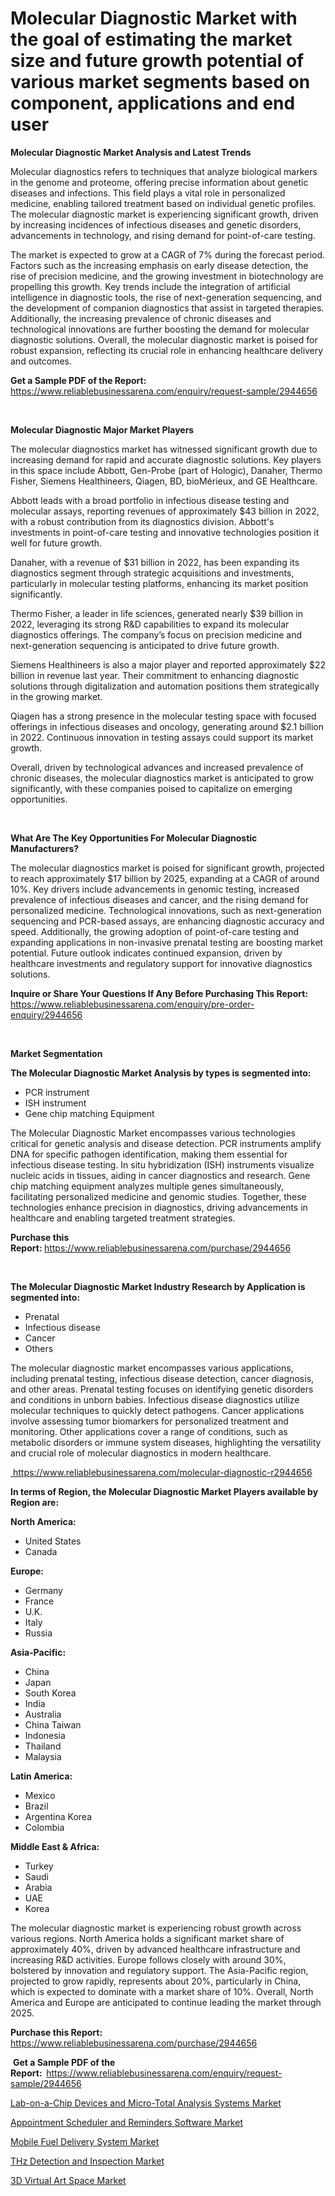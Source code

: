 <p><h1>Molecular Diagnostic Market with the goal of estimating the market size and future growth potential of various market segments based on component, applications and end user</h1></p><p><strong>Molecular Diagnostic Market Analysis and Latest Trends</strong></p>
<p><p>Molecular diagnostics refers to techniques that analyze biological markers in the genome and proteome, offering precise information about genetic diseases and infections. This field plays a vital role in personalized medicine, enabling tailored treatment based on individual genetic profiles. The molecular diagnostic market is experiencing significant growth, driven by increasing incidences of infectious diseases and genetic disorders, advancements in technology, and rising demand for point-of-care testing.</p><p>The market is expected to grow at a CAGR of 7% during the forecast period. Factors such as the increasing emphasis on early disease detection, the rise of precision medicine, and the growing investment in biotechnology are propelling this growth. Key trends include the integration of artificial intelligence in diagnostic tools, the rise of next-generation sequencing, and the development of companion diagnostics that assist in targeted therapies. Additionally, the increasing prevalence of chronic diseases and technological innovations are further boosting the demand for molecular diagnostic solutions. Overall, the molecular diagnostic market is poised for robust expansion, reflecting its crucial role in enhancing healthcare delivery and outcomes.</p></p>
<p><strong>Get a Sample PDF of the Report:&nbsp;</strong> <a href="https://www.reliablebusinessarena.com/enquiry/request-sample/2944656?utm_campaign=1902&utm_medium=2&utm_source=Github&utm_content=ia&utm_term=11032025&utm_id=molecular-diagnostic">https://www.reliablebusinessarena.com/enquiry/request-sample/2944656</a></p>
<p>&nbsp;</p>
<p><strong>Molecular Diagnostic Major Market Players</strong></p>
<p><p>The molecular diagnostics market has witnessed significant growth due to increasing demand for rapid and accurate diagnostic solutions. Key players in this space include Abbott, Gen-Probe (part of Hologic), Danaher, Thermo Fisher, Siemens Healthineers, Qiagen, BD, bioMérieux, and GE Healthcare.</p><p>Abbott leads with a broad portfolio in infectious disease testing and molecular assays, reporting revenues of approximately $43 billion in 2022, with a robust contribution from its diagnostics division. Abbott's investments in point-of-care testing and innovative technologies position it well for future growth.</p><p>Danaher, with a revenue of $31 billion in 2022, has been expanding its diagnostics segment through strategic acquisitions and investments, particularly in molecular testing platforms, enhancing its market position significantly. </p><p>Thermo Fisher, a leader in life sciences, generated nearly $39 billion in 2022, leveraging its strong R&D capabilities to expand its molecular diagnostics offerings. The company’s focus on precision medicine and next-generation sequencing is anticipated to drive future growth.</p><p>Siemens Healthineers is also a major player and reported approximately $22 billion in revenue last year. Their commitment to enhancing diagnostic solutions through digitalization and automation positions them strategically in the growing market.</p><p>Qiagen has a strong presence in the molecular testing space with focused offerings in infectious diseases and oncology, generating around $2.1 billion in 2022. Continuous innovation in testing assays could support its market growth.</p><p>Overall, driven by technological advances and increased prevalence of chronic diseases, the molecular diagnostics market is anticipated to grow significantly, with these companies poised to capitalize on emerging opportunities.</p></p>
<p>&nbsp;</p>
<p><strong>What Are The Key Opportunities For Molecular Diagnostic Manufacturers?</strong></p>
<p><p>The molecular diagnostics market is poised for significant growth, projected to reach approximately $17 billion by 2025, expanding at a CAGR of around 10%. Key drivers include advancements in genomic testing, increased prevalence of infectious diseases and cancer, and the rising demand for personalized medicine. Technological innovations, such as next-generation sequencing and PCR-based assays, are enhancing diagnostic accuracy and speed. Additionally, the growing adoption of point-of-care testing and expanding applications in non-invasive prenatal testing are boosting market potential. Future outlook indicates continued expansion, driven by healthcare investments and regulatory support for innovative diagnostics solutions.</p></p>
<p><strong>Inquire or Share Your Questions If Any Before Purchasing This Report:</strong> <a href="https://www.reliablebusinessarena.com/enquiry/pre-order-enquiry/2944656?utm_campaign=1902&utm_medium=2&utm_source=Github&utm_content=ia&utm_term=11032025&utm_id=molecular-diagnostic">https://www.reliablebusinessarena.com/enquiry/pre-order-enquiry/2944656</a></p>
<p>&nbsp;</p>
<p><strong>Market Segmentation</strong></p>
<p><strong>The Molecular Diagnostic Market Analysis by types is segmented into:</strong></p>
<p><ul><li>PCR instrument</li><li>ISH instrument</li><li>Gene chip matching Equipment</li></ul></p>
<p><p>The Molecular Diagnostic Market encompasses various technologies critical for genetic analysis and disease detection. PCR instruments amplify DNA for specific pathogen identification, making them essential for infectious disease testing. In situ hybridization (ISH) instruments visualize nucleic acids in tissues, aiding in cancer diagnostics and research. Gene chip matching equipment analyzes multiple genes simultaneously, facilitating personalized medicine and genomic studies. Together, these technologies enhance precision in diagnostics, driving advancements in healthcare and enabling targeted treatment strategies.</p></p>
<p><strong>Purchase this Report:&nbsp;</strong><a href="https://www.reliablebusinessarena.com/purchase/2944656?utm_campaign=1902&utm_medium=2&utm_source=Github&utm_content=ia&utm_term=11032025&utm_id=molecular-diagnostic">https://www.reliablebusinessarena.com/purchase/2944656</a></p>
<p>&nbsp;</p>
<p><strong>The Molecular Diagnostic Market Industry Research by Application is segmented into:</strong></p>
<p><ul><li>Prenatal</li><li>Infectious disease</li><li>Cancer</li><li>Others</li></ul></p>
<p><p>The molecular diagnostic market encompasses various applications, including prenatal testing, infectious disease detection, cancer diagnosis, and other areas. Prenatal testing focuses on identifying genetic disorders and conditions in unborn babies. Infectious disease diagnostics utilize molecular techniques to quickly detect pathogens. Cancer applications involve assessing tumor biomarkers for personalized treatment and monitoring. Other applications cover a range of conditions, such as metabolic disorders or immune system diseases, highlighting the versatility and crucial role of molecular diagnostics in modern healthcare.</p></p>
<p><a href="https://www.reliablebusinessarena.com/molecular-diagnostic-r2944656?utm_campaign=1902&utm_medium=2&utm_source=Github&utm_content=ia&utm_term=11032025&utm_id=molecular-diagnostic">&nbsp;https://www.reliablebusinessarena.com/molecular-diagnostic-r2944656</a></p>
<p><strong>In terms of Region, the Molecular Diagnostic Market Players available by Region are:</strong></p>
<p>
    <p> <strong> North America: </strong>
        <ul>
            <li>United States</li>
            <li>Canada</li>
        </ul>
        </p> 
    <p> <strong> Europe: </strong>
        <ul>
            <li>Germany</li>
            <li>France</li>
            <li>U.K.</li>
            <li>Italy</li>
            <li>Russia</li>
        </ul>
        </p> 
    <p> <strong> Asia-Pacific: </strong>
        <ul>
            <li>China</li>
            <li>Japan</li>
            <li>South Korea</li>
            <li>India</li>
            <li>Australia</li>
            <li>China Taiwan</li>
            <li>Indonesia</li>
            <li>Thailand</li>
            <li>Malaysia</li>
        </ul>
        </p> 
    <p> <strong> Latin America: </strong>
        <ul>
            <li>Mexico</li>
            <li>Brazil</li>
            <li>Argentina Korea</li>
            <li>Colombia</li>
        </ul>
        </p> 
    <p> <strong> Middle East & Africa: </strong>
        <ul>
            <li>Turkey</li>
            <li>Saudi</li>
            <li>Arabia</li>
            <li>UAE</li>
            <li>Korea</li>
        </ul>
    </p>
    </p>
<p><p>The molecular diagnostic market is experiencing robust growth across various regions. North America holds a significant market share of approximately 40%, driven by advanced healthcare infrastructure and increasing R&D activities. Europe follows closely with around 30%, bolstered by innovation and regulatory support. The Asia-Pacific region, projected to grow rapidly, represents about 20%, particularly in China, which is expected to dominate with a market share of 10%. Overall, North America and Europe are anticipated to continue leading the market through 2025.</p></p>
<p><strong>Purchase this Report: </strong><a href="https://www.reliablebusinessarena.com/purchase/2944656?utm_campaign=1902&utm_medium=2&utm_source=Github&utm_content=ia&utm_term=11032025&utm_id=molecular-diagnostic">https://www.reliablebusinessarena.com/purchase/2944656</a></p>
<p>&nbsp;<strong>Get a Sample PDF of the Report:&nbsp;&nbsp;</strong><a href="https://www.reliablebusinessarena.com/enquiry/request-sample/2944656?utm_campaign=1902&utm_medium=2&utm_source=Github&utm_content=ia&utm_term=11032025&utm_id=molecular-diagnostic">https://www.reliablebusinessarena.com/enquiry/request-sample/2944656</a></p>
<p><strong></strong></p>
<p><p><a href="https://github.com/seherlouize/Market-Research-Report-List-1/blob/main/lab-on-a-chip-devices-and-micro-total-analysis-systems-market.md?utm_campaign=1902&utm_medium=2&utm_source=Github&utm_content=ia&utm_term=11032025&utm_id=molecular-diagnostic">Lab-on-a-Chip Devices and Micro-Total Analysis Systems Market</a></p><p><a href="https://github.com/laconiioba3/Market-Research-Report-List-1/blob/main/appointment-scheduler-and-reminders-software-market.md?utm_campaign=1902&utm_medium=2&utm_source=Github&utm_content=ia&utm_term=11032025&utm_id=molecular-diagnostic">Appointment Scheduler and Reminders Software Market</a></p><p><a href="https://github.com/delcirodda4f/Market-Research-Report-List-1/blob/main/mobile-fuel-delivery-system-market.md?utm_campaign=1902&utm_medium=2&utm_source=Github&utm_content=ia&utm_term=11032025&utm_id=molecular-diagnostic">Mobile Fuel Delivery System Market</a></p><p><a href="https://github.com/moroesarta/Market-Research-Report-List-1/blob/main/thz-detection-and-inspection-market.md?utm_campaign=1902&utm_medium=2&utm_source=Github&utm_content=ia&utm_term=11032025&utm_id=molecular-diagnostic">THz Detection and Inspection Market</a></p><p><a href="https://github.com/sadaandilou/Market-Research-Report-List-1/blob/main/3d-virtual-art-space-market.md?utm_campaign=1902&utm_medium=2&utm_source=Github&utm_content=ia&utm_term=11032025&utm_id=molecular-diagnostic">3D Virtual Art Space Market</a></p></p>